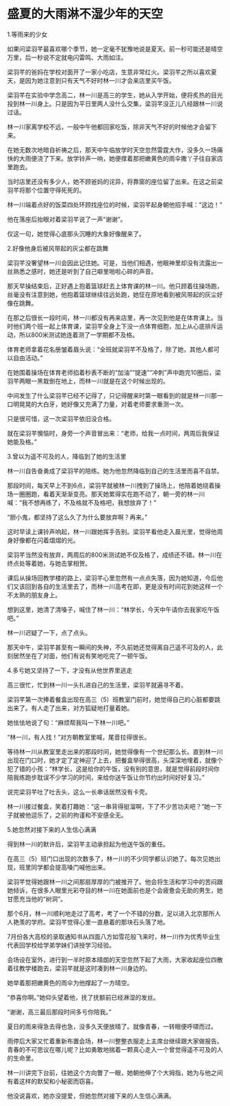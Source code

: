 # 盛夏的大雨淋不湿少年的天空

1.等雨来的少女 

如果问梁羽芊最喜欢哪个季节，她一定毫不犹豫地说是夏天。前一秒可能还是晴空万里，后一秒说不定就电闪雷鸣、大雨如注。 

梁羽芊的爸妈在学校对面开了一家小吃店，生意非常红火。梁羽芊之所以喜欢夏天，是因为她注意到只有天气不好时林一川才会来店里买午饭。 

梁羽芊在实验中学念高二，林一川是高三的学生，她从入学开始，便将炙热的目光投到林一川身上。只是因为平日里两人没什么交集，梁羽芊没正儿八经跟林一川说过话。 

林一川家离学校不远，一般中午他都回家吃饭，除非天气不好的时候他才会留下来。 

在她无数次地暗自祈祷之后，那天中午临放学时天空忽然雷霆大作，没多久一场痛快的大雨便浇了下来。放学铃声一响，她便撑着那把嫩黄色的雨伞撒丫子往自家店里跑去。 

当时店里还没有多少人，她不顾爸妈的诧异，将靠窗的座位留了出来。在这之前梁羽芊将那个位置守得死死的。 

林一川端着点好的饭菜四处环顾找座位的时候，梁羽芊起身朝他招手喊：“这边！” 

他在落座后抬眼对着梁羽芊说了一声“谢谢”。 

仅这一句，她觉得心底那头沉睡的大象好像醒来了。 

2.好像他身后被风带起的灰尘都在跳舞 

梁羽芊没奢望林一川会因此记住她。可是，当他们相遇，他眼神里却没有流露出一丝熟悉之感时，她还是听到了自己噼里啪啦心碎的声音。 

那天早操结束后，正好遇上抱着篮球赶去上体育课的林一川。他只顾着往操场跑，丝毫没有注意到她，他抱着篮球继续往远处跑，她怔在原地看到被风带起的灰尘好像在跳舞。 

在那之后很长一段时间，林一川都没有再来店里，再一次见到他是在体育课上。当时他们两个班一起上体育课，梁羽芊全身上下没一点体育细胞，加上从心底排斥运动，所以800米测试她连着测了一学期都不及格。 

体育老师拿着花名册皱着眉头说：“全班就梁羽芊不及格了，除了她，其他人都可以自由活动。” 

在她围着操场在体育老师掐着秒表不断的“加油”“提速”“冲刺”声中跑完10圈后，梁羽芊两眼一黑栽倒在地上，而林一川就是在这个时候出现的。 

中间发生了什么梁羽芊已经不记得了，只记得醒来时第一眼看到的就是林一川那一口明晃晃的大白牙，她好像又充满了力量，对着老师要求重测一次。 

只是很可惜，这一次梁羽芊依旧没合格。 

就在梁羽芊懊恼时，身旁一个声音冒出来：“老师，给我一点时间，两周后我保证她能及格。” 

3.曾以为遥不可及的人，降临到了她的生活里 

林一川自告奋勇成了梁羽芊的陪练。她为他忽然降临到自己的生活里而喜不自禁。 

那段时间，每天早上不到6点，梁羽芊就被林一川拽到了操场上，他陪着她绕着操场一圈圈跑，看着天渐渐变亮。那天她累得实在跑不动了，朝一旁的林一川喊：“我不想再练了，不及格就不及格吧，我想放弃了！” 

“胆小鬼，都坚持了这么久了为什么要放弃啊？再来。” 

这时早读上课铃声响起，林一川跟她挥手告别。梁羽芊看他走入晨光里，觉得他周身好像都在闪着熠熠的光。 

梁羽芊当然没有放弃，两周后的800米测试她不仅及格了，成绩还不错。林一川在终点处等着她，与她击掌相贺。 

课后从操场回教学楼的路上，梁羽芊心里忽然有一点点失落，因为她知道，今后他们又该回到各自的生活里去了，而林一川高考在即，更是没有时间花到她这样一个不太熟的朋友身上。 

想到这里，她清了清嗓子，喊住了林一川：“林学长，今天中午请你去我家吃午饭吧。” 

林一川迟疑了一下，点了点头。 

那天中午，梁羽芊甚至有一瞬间的失神，不久前她还觉得离自己遥不可及的人，此刻居然坐在了对面，他们有说有笑地吃完了一顿午饭。 

4.多亏她又坚持了一下，才没有从他世界里逃走 

高三很忙，忙到林一川一头扎进自己的生活里，梁羽芊就遍寻不着。 

梁羽芊第一次捧着餐盒出现在高三（5）班教室门前时，她觉得自己的心脏都要跳出来了。有人走了出来，对方狐疑地打量着她。 

她怯怯地说了句：“麻烦帮我叫一下林一川吧。” 

“林一川，有人找！”对方朝教室里喊，尾音拉得很长。 

等待林一川从教室里走出来的那段时间，她觉得像有一个世纪那么长。直到林一川出现在门口时，她才定了定神迎了上去，把餐盒举得很高，头深深地埋着，就像个犯了错的小孩：“林学长，这是给你的午饭，没有别的意思，就是觉得前段时间你陪我练跑步耽误不少学习的时间，来给你送午饭让你节约出时间好好复习。” 

说完梁羽芊吐了吐舌头，这么一长串话居然没有卡壳。 

林一川接过餐盒，笑着打趣她：“这一串背得挺溜啊，下了不少苦功夫吧？”她一下子就被他逗乐了，之前的拘谨和不安感全无。 

5.她忽然对接下来的人生信心满满 

得到林一川的默许后，梁羽芊主动承担起为他送午饭的重任。 

在高三（5）班门口出现的次数多了，林一川的不少同学都认识她了。每次见她出现，班里同学都会提高嗓门喊他出来。 

梁羽芊觉得她跟林一川之间那扇厚厚的门被推开了。他会将生活和学习中的苦闷跟她倾诉，在很多人眼里光彩夺目的林一川在她面前也是个会疲惫会无助的男生，她甘愿充当他的“树洞”。 

那个6月，林一川顺利地走过了高考，考了一个不错的分数，足以进入北京那所人人艳羡的学府。梁羽芊觉得心里一直悬着的那块石头落了地。 

7月份各大高校的录取通知书从四面八方如雪花般飞来时，林一川作为优秀毕业生代表回学校给学弟学妹们讲授学习经验。 

会场设在室外，进行到一半时原本晴朗的天空忽然下起了大雨，大家收起座位四散着往教学楼跑去，梁羽芊就是这时凑到林一川身边的。 

她举着那把嫩黄色的雨伞为他撑起了一方晴空。 

“恭喜你啊。”她仰头望着他，抚了抚额前已经淋湿的发丝。 

“谢谢，高三最后那段时间多亏你陪我。” 

夏日的雨来得急去得也急，没多久天便放晴了。就像青春，一转眼便呼啸而过。 

雨停后大家又忙着重新布置会场，林一川整整衣服走上主席台继续跟大家做报告。青春的不可思议在哪儿呢？比如勇敢地揣着一颗真心走入一个曾觉得遥不可及的人的生命里。 

林一川讲完下台前，往她这个方向瞥了一眼，她朝他伸了个大拇指，她为与他之间有着这样的默契和小秘密而窃喜。 

他没说喜欢，她亦没提爱，但她忽然对接下来的人生信心满满。